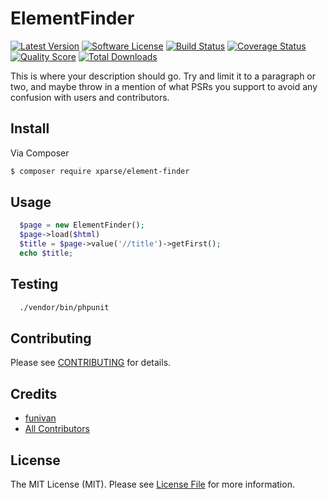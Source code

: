 # ElementFinder

[![Latest Version](https://img.shields.io/github/release/xparse/ElementFinder.svg?style=flat-square)](https://github.com/xparse/ElementFinder/releases)
[![Software License](https://img.shields.io/badge/license-MIT-brightgreen.svg?style=flat-square)](LICENSE.md)
[![Build Status](https://img.shields.io/travis/xparse/ElementFinder/master.svg?style=flat-square)](https://travis-ci.org/xparse/ElementFinder)
[![Coverage Status](https://img.shields.io/scrutinizer/coverage/g/xparse/ElementFinder.svg?style=flat-square)](https://scrutinizer-ci.com/g/xparse/ElementFinder/code-structure)
[![Quality Score](https://img.shields.io/scrutinizer/g/xparse/ElementFinder.svg?style=flat-square)](https://scrutinizer-ci.com/g/xparse/ElementFinder)
[![Total Downloads](https://img.shields.io/packagist/dt/xparse/ElementFinder.svg?style=flat-square)](https://packagist.org/packages/xparse/element-finder)

This is where your description should go. Try and limit it to a paragraph or two, and maybe throw in a mention of what
PSRs you support to avoid any confusion with users and contributors.

## Install

Via Composer

``` bash
$ composer require xparse/element-finder
```

## Usage

``` php
  $page = new ElementFinder();
  $page->load($html)
  $title = $page->value('//title')->getFirst();  
  echo $title;  
```

## Testing

``` bash
  ./vendor/bin/phpunit
```

## Contributing

Please see [CONTRIBUTING](https://github.com/xparse/ElementFinder/blob/master/CONTRIBUTING.md) for details.

## Credits

- [funivan](https://github.com/funivan)
- [All Contributors](https://github.com/xparse/ElementFinder/contributors)

## License

The MIT License (MIT). Please see [License File](LICENSE.md) for more information.
